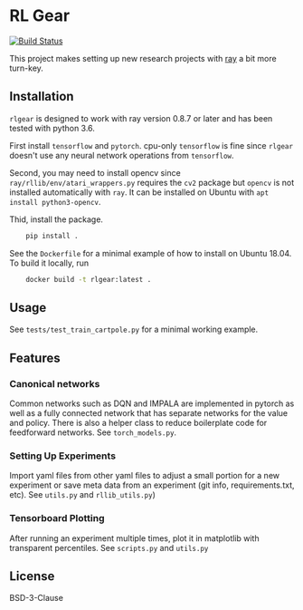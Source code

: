 # RL Gear

[![Build Status](https://travis-ci.com/esquires/rlgear.svg?branch=master)](https://travis-ci.com/esquires/rlgear)

This project makes setting up new research projects with
[ray](https://docs.ray.io/en/latest/index.html) a bit more turn-key.

## Installation

`rlgear` is designed to work with ray version 0.8.7 or later
and has been tested with python 3.6.

First install `tensorflow` and `pytorch`. cpu-only `tensorflow` is
fine since `rlgear` doesn't use any neural network
operations from `tensorflow`.

Second, you may need to install opencv since `ray/rllib/env/atari_wrappers.py`
requires the `cv2` package but `opencv` is not installed automatically with
`ray`. It can be installed on Ubuntu with `apt install python3-opencv`.

Thid, install the package.
```bash
    pip install .
```

See the `Dockerfile` for a minimal example of how to install on Ubuntu 18.04.
To build it locally, run
```bash
    docker build -t rlgear:latest .
```

## Usage

See `tests/test_train_cartpole.py` for a minimal working example.

## Features

### Canonical networks

Common networks such as DQN and IMPALA are implemented in pytorch
as well as a fully connected network that has separate networks
for the value and policy. There is also a helper class to reduce
boilerplate code for feedforward networks. See `torch_models.py`.

### Setting Up Experiments

Import yaml files from other yaml files to adjust a small portion
for a new experiment or save meta data from an experiment (git info,
requirements.txt, etc). See `utils.py` and `rllib_utils.py`)

### Tensorboard Plotting

After running an experiment multiple times, plot it in matplotlib
with transparent percentiles. See `scripts.py` and `utils.py`


## License

BSD-3-Clause
